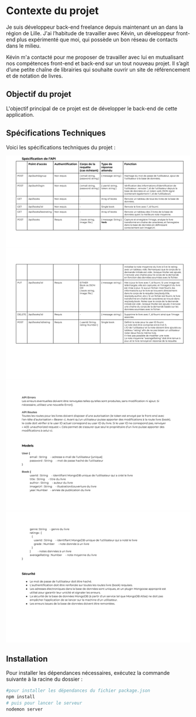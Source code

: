 # Contexte du projet 

Je suis développeur back-end freelance depuis maintenant un an dans la région de Lille. J'ai l’habitude de travailler avec Kévin, un développeur front-end plus expérimenté que moi, qui possède un bon réseau de contacts dans le milieu.

Kévin m'a contacté pour me proposer de travailler avec lui en mutualisant nos compétences front-end et back-end sur un tout nouveau projet. Il s’agit d’une petite chaîne de librairies qui souhaite ouvrir un site de référencement et de notation de livres.

## Objectif du projet

L'objectif principal de ce projet est de développer le back-end de cette application.

## Spécifications Techniques

Voici les spécifications techniques du projet :

![Spécification techniques](./doc/images/tableaup1.png)
![Spécification techniques](./doc/images/tableaup2.png)
![Spécification techniques](./doc/images/tableaup3.png)
![Spécification techniques](./doc/images/tableaup4.png)

## Installation
Pour installer les dépendances nécessaires, exécutez la commande suivante à la racine du dossier :
```bash
#pour installer les dépendances du fichier package.json
npm install
# puis pour lancer le serveur
nodemon server
